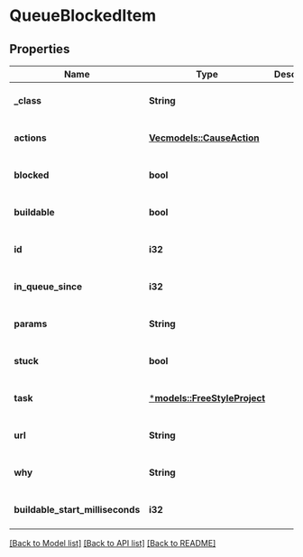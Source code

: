 # QueueBlockedItem

## Properties
Name | Type | Description | Notes
------------ | ------------- | ------------- | -------------
**_class** | **String** |  | [optional] [default to None]
**actions** | [**Vec<models::CauseAction>**](CauseAction.md) |  | [optional] [default to None]
**blocked** | **bool** |  | [optional] [default to None]
**buildable** | **bool** |  | [optional] [default to None]
**id** | **i32** |  | [optional] [default to None]
**in_queue_since** | **i32** |  | [optional] [default to None]
**params** | **String** |  | [optional] [default to None]
**stuck** | **bool** |  | [optional] [default to None]
**task** | [***models::FreeStyleProject**](FreeStyleProject.md) |  | [optional] [default to None]
**url** | **String** |  | [optional] [default to None]
**why** | **String** |  | [optional] [default to None]
**buildable_start_milliseconds** | **i32** |  | [optional] [default to None]

[[Back to Model list]](../README.md#documentation-for-models) [[Back to API list]](../README.md#documentation-for-api-endpoints) [[Back to README]](../README.md)


